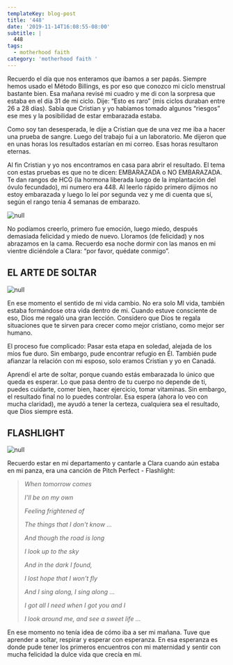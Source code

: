 ```yaml
---
templateKey: blog-post
title: '448'
date: '2019-11-14T16:08:55-08:00'
subtitle: |
  448
tags:
  - motherhood faith
category: 'motherhood faith '
---
```

Recuerdo el día que nos enteramos que íbamos a ser papás. Siempre hemos usado el Método Billings, es por eso que conozco mi ciclo menstrual bastante bien. Esa mañana revisé mi cuadro y me di con la sorpresa que estaba en el día 31 de mi ciclo. Dije: “Esto es raro” (mis ciclos duraban entre 26 a 28 días). Sabía que Cristian y yo habíamos tomado algunos “riesgos” ese mes y la posibilidad de estar embarazada estaba. 

Como soy tan desesperada, le dije a Cristian que de una vez me iba a hacer una prueba de sangre. Luego del trabajo fui a un laboratorio. Me dijeron que en unas horas los resultados estarían en mi correo. Esas horas resultaron eternas. 

Al fin Cristian y yo nos encontramos en casa para abrir el resultado. El tema con estas pruebas es que no te dicen: EMBARAZADA o NO EMBARAZADA. Te dan rangos de HCG (la hormona liberada luego de la implantación del óvulo fecundado), mi numero era 448. Al leerlo rápido primero dijimos no estoy embarazada y luego lo leí por segunda vez y me di cuenta que sí, según el rango tenia 4 semanas de embarazo. 

![null](/assets/resultado-test-embarazo-clara_v1.jpg)

No podíamos creerlo, primero fue emoción, luego miedo, después demasiada felicidad y miedo de nuevo. Lloramos (de felicidad) y nos abrazamos en la cama. Recuerdo esa noche dormir con las manos en mi vientre diciéndole a Clara: “por favor, quédate conmigo”. 

## EL ARTE DE SOLTAR

![null](/assets/foto1_9_2019.jpg)

En ese momento el sentido de mi vida cambio. No era solo MI vida, también estaba formándose otra vida dentro de mi. Cuando estuve consciente de eso, Dios me regaló una gran lección. Considero que Dios te regala situaciones que te sirven para crecer como mejor cristiano, como mejor ser humano. 

El proceso fue complicado: Pasar esta etapa en soledad, alejada de los míos fue duro. Sin embargo, pude encontrar refugio en Él. También pude afianzar la relación con mi esposo, solo eramos Cristian y yo en Canadá. 

Aprendí el arte de soltar, porque cuando estás embarazada lo único que queda es esperar. Lo que pasa dentro de tu cuerpo no depende de ti, puedes cuidarte, comer bien, hacer ejercicio, tomar vitaminas. Sin embargo, el resultado final no lo puedes controlar. Esa espera (ahora lo veo con mucha claridad), me ayudó a tener la certeza, cualquiera sea el resultado, que Dios siempre está. 

## FLASHLIGHT 

![null](/assets/foto2_9_2019_v1.jpg)

Recuerdo estar en mi departamento y cantarle a Clara cuando aún estaba en mi panza, era una canción de Pitch Perfect - Flashlight:

> _When tomorrow comes_
>
> _I'll be on my own_
>
> _Feeling frightened of_
>
> _The things that I don't know ..._
>
> _And though the road is long_
>
> _I look up to the sky_
>
> _And in the dark I found,_
>
> _I lost hope that I won't fly_
>
> _And I sing along, I sing along ..._
>
> _I got all I need when I got you and I_
>
> _I look around me, and see a sweet life ..._

En ese momento no tenía idea de cómo iba a ser mi mañana. Tuve que aprender a soltar, respirar y esperar con esperanza. En esa esperanza es donde pude tener los primeros encuentros con mi maternidad y sentir con mucha felicidad la dulce vida que crecía en mí.
